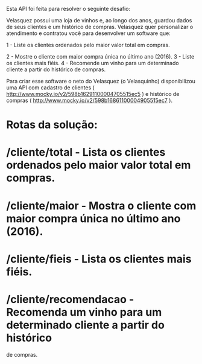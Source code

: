 Esta API foi feita para resolver o seguinte desafio:

Velasquez possui uma loja de vinhos e, ao longo dos anos, guardou dados de seus clientes e um histórico de compras. Velasquez quer personalizar o atendimento e contratou você para desenvolver um software que:

1 - Liste os clientes ordenados pelo maior valor total em compras. <p>
2 - Mostre o cliente com maior compra única no último ano (2016).
3 - Liste os clientes mais fiéis.
4 - Recomende um vinho para um determinado cliente a partir do histórico
de compras.

Para criar esse software o neto do Velasquez (o Velasquinho) disponibilizou uma API com cadastro de clientes ( http://www.mocky.io/v2/598b16291100004705515ec5 ) e histórico de compras ( http://www.mocky.io/v2/598b16861100004905515ec7 ).


# Rotas da solução: 

# /cliente/total - Lista os clientes ordenados pelo maior valor total em compras.
# /cliente/maior - Mostra o cliente com maior compra única no último ano (2016).
# /cliente/fieis - Lista os clientes mais fiéis.
# /cliente/recomendacao - Recomenda um vinho para um determinado cliente a partir do histórico
de compras.
